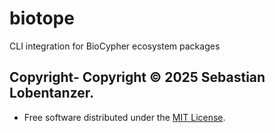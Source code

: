 # biotope

CLI integration for BioCypher ecosystem packages

## Copyright- Copyright © 2025 Sebastian Lobentanzer.

- Free software distributed under the [MIT License](../LICENSE).
